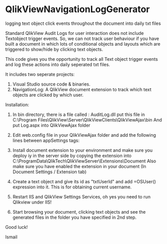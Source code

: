 # QlikViewNavigationLogGenerator
logging text object click events throughout the document into daily txt files

Standard QlikView Audit Logs for user interaction does not include Textobject trigger events. 
So, we can not track user behaviour if you have built a document in which lots of conditional objects 
and layouts which are triggered to show/hide by clicking text objects.

This code gives you the opportunity to track all Text object trigger events and log these actions into daily seperated txt files.

It includes two seperate projects:
1. Visual Studio source code & binaries.
2. NavigationLog: A QlikView document extension to track which text objects are clicked by which user.

Installation:

1. In bin directory, there is a file called : AuditLog.dll
put this file in 
C:\Program Files\QlikView\Server\QlikViewClients\QlikViewAjax\bin
And put Log.aspx into QlikViewAjax folder

2. Edit web.config file in your QlikViewAjax folder and add the following lines between appSettings tags:

<add key="logfilelocation" value="C:\\NavigationLog" />

3. Install document extension to your environment and make sure you deploy iy in the server side by copying the extension into
C:\ProgramData\QlikTech\QlikViewServer\Extensions\Document
Also make sure you have enabled the extension in your document (In Document Settings / Extension tab)

4. Create a text object and give its id as "txtUserId" and add =OSUser() expression into it.
This is for obtaining current username.

5. Restart IIS and QlikView Settings Services, oh yes you need to run Qlikview under IIS!

6. Start browsing your document, clicking text objects and see the generated files in the folder you have specified in 2nd step.

Good luck!

Ismail





